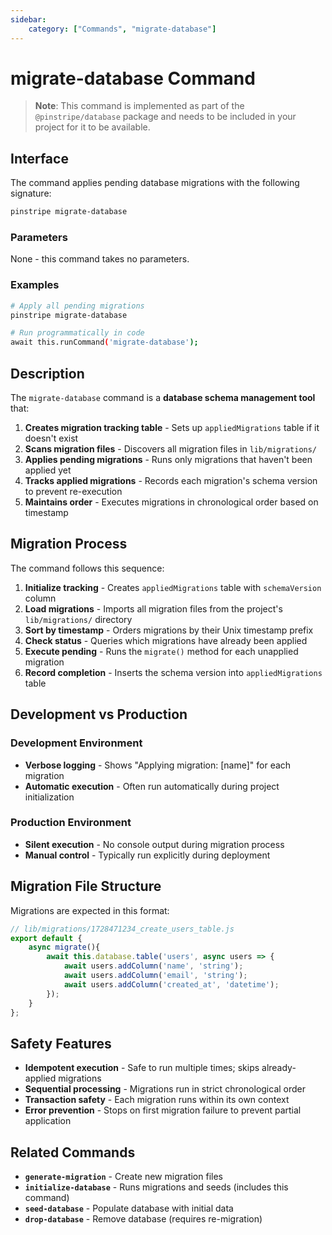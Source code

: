```yaml
---
sidebar:
    category: ["Commands", "migrate-database"]
---
```

# migrate-database Command

> **Note**: This command is implemented as part of the `@pinstripe/database` package and needs to be included in your project for it to be available.

## Interface

The command applies pending database migrations with the following signature:

```bash
pinstripe migrate-database
```

### Parameters

None - this command takes no parameters.

### Examples

```bash
# Apply all pending migrations
pinstripe migrate-database

# Run programmatically in code
await this.runCommand('migrate-database');
```

## Description

The `migrate-database` command is a **database schema management tool** that:

1. **Creates migration tracking table** - Sets up `appliedMigrations` table if it doesn't exist
2. **Scans migration files** - Discovers all migration files in `lib/migrations/`
3. **Applies pending migrations** - Runs only migrations that haven't been applied yet
4. **Tracks applied migrations** - Records each migration's schema version to prevent re-execution
5. **Maintains order** - Executes migrations in chronological order based on timestamp

## Migration Process

The command follows this sequence:

1. **Initialize tracking** - Creates `appliedMigrations` table with `schemaVersion` column
2. **Load migrations** - Imports all migration files from the project's `lib/migrations/` directory  
3. **Sort by timestamp** - Orders migrations by their Unix timestamp prefix
4. **Check status** - Queries which migrations have already been applied
5. **Execute pending** - Runs the `migrate()` method for each unapplied migration
6. **Record completion** - Inserts the schema version into `appliedMigrations` table

## Development vs Production

### Development Environment
- **Verbose logging** - Shows "Applying migration: [name]" for each migration
- **Automatic execution** - Often run automatically during project initialization

### Production Environment  
- **Silent execution** - No console output during migration process
- **Manual control** - Typically run explicitly during deployment

## Migration File Structure

Migrations are expected in this format:

```javascript
// lib/migrations/1728471234_create_users_table.js
export default {
    async migrate(){
        await this.database.table('users', async users => {
            await users.addColumn('name', 'string');
            await users.addColumn('email', 'string');
            await users.addColumn('created_at', 'datetime');
        });
    }
};
```

## Safety Features

- **Idempotent execution** - Safe to run multiple times; skips already-applied migrations
- **Sequential processing** - Migrations run in strict chronological order
- **Transaction safety** - Each migration runs within its own context
- **Error prevention** - Stops on first migration failure to prevent partial application

## Related Commands

- **`generate-migration`** - Create new migration files
- **`initialize-database`** - Runs migrations and seeds (includes this command)
- **`seed-database`** - Populate database with initial data
- **`drop-database`** - Remove database (requires re-migration)